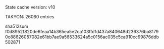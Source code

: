 State cache version: v10

TAKYON: 26060 entries

sha512sum f0d8952f820de6feaa14b365ea5e2ca103ffd1d437a840648d236376ba81790c88626057082e61bb7ae9a56533624a5c0156ac035c5ca910cc99876ddb502871